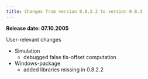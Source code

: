 ```yaml
---
title: Changes from version 0.8.2.2 to version 0.8.3
---
```


**Release date: 07.10.2005**

User-relevant changes

- Simulation
  - debugged false tls-offset computation
- Windows-package
  - added libraries missing in 0.8.2.2